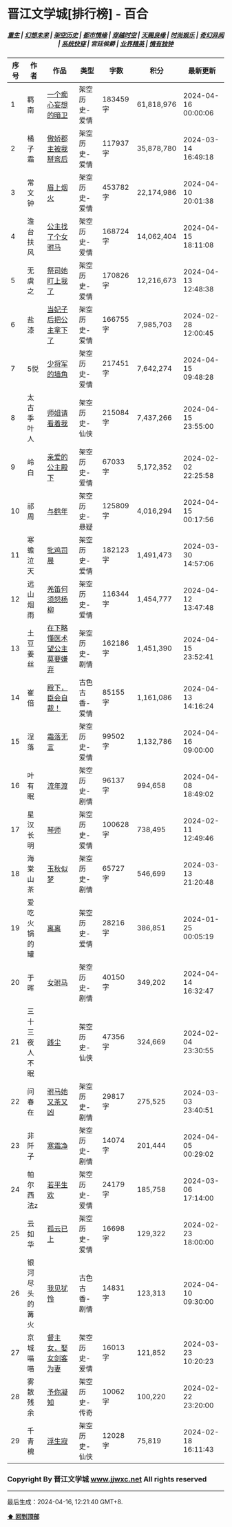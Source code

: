# 晋江文学城[排行榜] - 百合

<h5 align="center">
	<a href="https://github.com/amaliegay/jjwxc-charts/blob/main/重生.md">重生</a> |
	<a href="https://github.com/amaliegay/jjwxc-charts/blob/main/幻想未来.md">幻想未来</a> |
	<a href="https://github.com/amaliegay/jjwxc-charts/blob/main/架空历史.md">架空历史</a> |
	<a href="https://github.com/amaliegay/jjwxc-charts/blob/main/都市情缘.md">都市情缘</a> |
	<a href="https://github.com/amaliegay/jjwxc-charts/blob/main/README.md">穿越时空</a> |
	<a href="https://github.com/amaliegay/jjwxc-charts/blob/main/天赐良缘.md">天赐良缘</a> |
	<a href="https://github.com/amaliegay/jjwxc-charts/blob/main/时尚娱乐.md">时尚娱乐</a> |
	<a href="https://github.com/amaliegay/jjwxc-charts/blob/main/奇幻异闻.md">奇幻异闻</a> |
	<a href="https://github.com/amaliegay/jjwxc-charts/blob/main/系统快穿.md">系统快穿</a> |
	<b>宫廷侯爵</b> |
	<a href="https://github.com/amaliegay/jjwxc-charts/blob/main/业界精英.md">业界精英</a> |
	<a href="https://github.com/amaliegay/jjwxc-charts/blob/main/情有独钟.md">情有独钟</a>
</h5>

| 序号 | 作者 | 作品 | 类型 | 字数 | 积分 | 最新更新 | 
|-----|------|------|-----|------|------|---------|
| 1 | 羁南 | [一个痴心妄想的暗卫](https://www.jjwxc.net/onebook.php?novelid=8385571) | 架空历史-爱情 | 183459字 | 61,818,976 | 2024-04-16 00:00:06 | 
| 2 | 橘子霜 | [傲娇郡主被我掰弯后](https://www.jjwxc.net/onebook.php?novelid=7397685) | 架空历史-爱情 | 117937字 | 35,878,780 | 2024-03-14 16:49:18 | 
| 3 | 常文钟 | [眉上烟火](https://www.jjwxc.net/onebook.php?novelid=3567742) | 架空历史-爱情 | 453782字 | 22,174,986 | 2024-04-10 20:01:38 | 
| 4 | 澹台扶风 | [公主找了个女驸马](https://www.jjwxc.net/onebook.php?novelid=4166846) | 架空历史-爱情 | 168724字 | 14,062,404 | 2024-04-15 18:11:08 | 
| 5 | 无虞之 | [祭司她盯上我了](https://www.jjwxc.net/onebook.php?novelid=8629116) | 架空历史-爱情 | 170826字 | 12,216,673 | 2024-04-13 12:48:38 | 
| 6 | 盐漆 | [当妃子后把公主拿下了](https://www.jjwxc.net/onebook.php?novelid=8481094) | 架空历史-爱情 | 166755字 | 7,985,703 | 2024-02-28 12:00:45 | 
| 7 | 5悦 | [少将军的墙角](https://www.jjwxc.net/onebook.php?novelid=8645654) | 架空历史-爱情 | 217451字 | 7,642,274 | 2024-04-15 09:48:28 | 
| 8 | 太古季叶人 | [师姐请看着我](https://www.jjwxc.net/onebook.php?novelid=8309792) | 架空历史-仙侠 | 215084字 | 7,437,266 | 2024-04-15 23:55:00 | 
| 9 | 岭白 | [亲爱的公主殿下](https://www.jjwxc.net/onebook.php?novelid=8583074) | 架空历史-爱情 | 67033字 | 5,172,352 | 2024-02-02 22:25:58 | 
| 10 | 祁周 | [与鹤年](https://www.jjwxc.net/onebook.php?novelid=8640599) | 架空历史-悬疑 | 125809字 | 4,016,294 | 2024-04-15 00:17:56 | 
| 11 | 寒蟾泣天 | [牝鸡司晨](https://www.jjwxc.net/onebook.php?novelid=8674220) | 架空历史-爱情 | 182123字 | 1,491,473 | 2024-03-30 14:57:06 | 
| 12 | 远山烟雨 | [羌笛何须怨杨柳](https://www.jjwxc.net/onebook.php?novelid=8685178) | 架空历史-爱情 | 116344字 | 1,454,777 | 2024-04-12 13:47:48 | 
| 13 | 土豆姜丝 | [在下略懂医术望公主莫要嫌弃](https://www.jjwxc.net/onebook.php?novelid=8685462) | 架空历史-剧情 | 162186字 | 1,451,390 | 2024-04-15 23:52:41 | 
| 14 | 崔倍 | [殿下，臣会自裁！](https://www.jjwxc.net/onebook.php?novelid=8604062) | 古色古香-爱情 | 85155字 | 1,161,086 | 2024-04-13 14:16:24 | 
| 15 | 浧落 | [霜落无言](https://www.jjwxc.net/onebook.php?novelid=8116942) | 架空历史-爱情 | 99502字 | 1,132,786 | 2024-04-16 09:00:00 | 
| 16 | 叶有眠 | [流年渡](https://www.jjwxc.net/onebook.php?novelid=8707453) | 架空历史-剧情 | 96137字 | 994,658 | 2024-04-08 18:49:02 | 
| 17 | 星汉长明 | [琴师](https://www.jjwxc.net/onebook.php?novelid=8674988) | 架空历史-爱情 | 100628字 | 738,495 | 2024-02-11 12:49:46 | 
| 18 | 海棠山茶 | [玉秋似梦](https://www.jjwxc.net/onebook.php?novelid=8683123) | 架空历史-剧情 | 65727字 | 546,699 | 2024-03-13 21:20:48 | 
| 19 | 爱吃火锅的罐 | [离离](https://www.jjwxc.net/onebook.php?novelid=8624972) | 架空历史-爱情 | 28216字 | 386,851 | 2024-01-25 00:05:19 | 
| 20 | 于晖 | [女驸马](https://www.jjwxc.net/onebook.php?novelid=8610473) | 架空历史-剧情 | 40150字 | 349,202 | 2024-04-14 16:32:47 | 
| 21 | 三十三夜人不眠 | [践尘](https://www.jjwxc.net/onebook.php?novelid=8622017) | 架空历史-仙侠 | 47356字 | 324,669 | 2024-02-04 23:30:55 | 
| 22 | 问春在 | [驸马她又茶又凶](https://www.jjwxc.net/onebook.php?novelid=8697096) | 架空历史-剧情 | 29817字 | 275,525 | 2024-03-03 23:40:51 | 
| 23 | 非阡子 | [寒霜净](https://www.jjwxc.net/onebook.php?novelid=8609906) | 架空历史-剧情 | 14074字 | 201,444 | 2024-04-05 00:29:02 | 
| 24 | 帕尔西法z | [若平生欢](https://www.jjwxc.net/onebook.php?novelid=8729027) | 架空历史-爱情 | 24179字 | 185,758 | 2024-03-06 17:14:00 | 
| 25 | 云如华 | [孤云已上](https://www.jjwxc.net/onebook.php?novelid=8689697) | 架空历史-爱情 | 16698字 | 129,322 | 2024-02-23 18:00:00 | 
| 26 | 银河尽头的篝火 | [我见犹怜](https://www.jjwxc.net/onebook.php?novelid=8656007) | 古色古香-剧情 | 14831字 | 123,313 | 2024-04-10 09:30:00 | 
| 27 | 京城喵喵 | [督主女，娶女剑客为妻](https://www.jjwxc.net/onebook.php?novelid=8727912) | 架空历史-爱情 | 16013字 | 121,852 | 2024-03-23 10:20:23 | 
| 28 | 雾散残余 | [予你凝知](https://www.jjwxc.net/onebook.php?novelid=8666891) | 架空历史-传奇 | 10062字 | 100,220 | 2024-02-22 23:20:00 | 
| 29 | 千青槐 | [浮生寂](https://www.jjwxc.net/onebook.php?novelid=8697739) | 架空历史-仙侠 | 12028字 | 75,819 | 2024-02-18 16:11:43 | 

### Copyright By 晋江文学城 www.jjwxc.net All rights reserved

---

最后生成：2024-04-16, 12:21:40 GMT+8.

**[⬆ 回到顶部](#晋江文学城排行榜---百合)**

